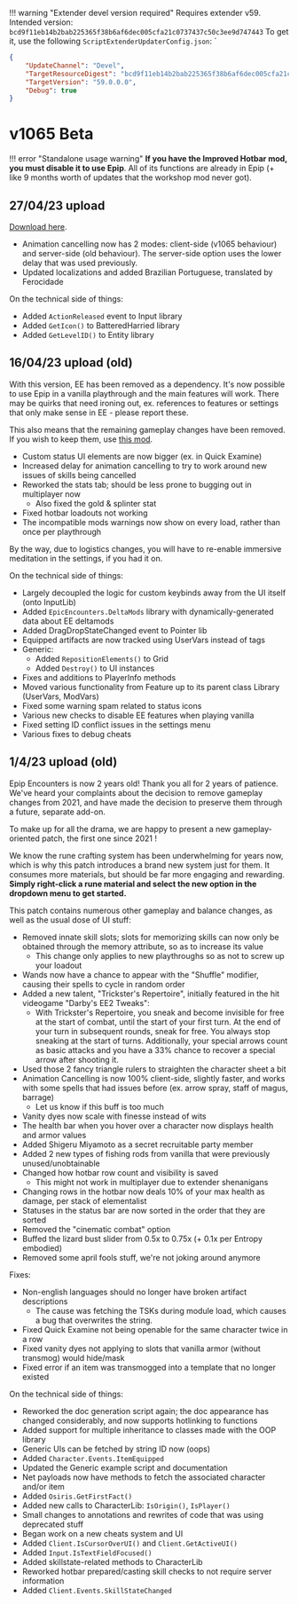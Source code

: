 
!!! warning "Extender devel version required"
    Requires extender v59. Intended version: `bcd9f11eb14b2bab225365f38b6af6dec005cfa21c0737437c50c3ee9d747443`
    To get it, use the following `ScriptExtenderUpdaterConfig.json`:
    `
```json
{
	"UpdateChannel": "Devel",
	"TargetResourceDigest": "bcd9f11eb14b2bab225365f38b6af6dec005cfa21c0737437c50c3ee9d747443",
	"TargetVersion": "59.0.0.0",
	"Debug": true
}
```

# v1065 Beta

!!! error "Standalone usage warning"
    **If you have the Improved Hotbar mod, you must disable it to use Epip**. All of its functions are already in Epip (+ like 9 months worth of updates that the workshop mod never got).

## 27/04/23 upload
[Download here](https://drive.google.com/file/d/1NLEjkgnKlc6r4dDZw_AUHT1cdXVKhTmL/view?usp=sharing).

- Animation cancelling now has 2 modes: client-side (v1065 behaviour) and server-side (old behaviour). The server-side option uses the lower delay that was used previously.
- Updated localizations and added Brazilian Portuguese, translated by Ferocidade

On the technical side of things:

- Added `ActionReleased` event to Input library
- Added `GetIcon()` to BatteredHarried library
- Added `GetLevelID()` to Entity library

## 16/04/23 upload (old)

With this version, EE has been removed as a dependency. It's now possible to use Epip in a vanilla playthrough and the main features will work. There may be quirks that need ironing out, ex. references to features or settings that only make sense in EE - please report these.

This also means that the remaining gameplay changes have been removed. If you wish to keep them, use [this mod](https://drive.google.com/file/d/1HqxEzlXaZa4AMRpCybDPvZ2IyFjAL0J0/view?usp=sharing).

- Custom status UI elements are now bigger (ex. in Quick Examine)
- Increased delay for animation cancelling to try to work around new issues of skills being cancelled
- Reworked the stats tab; should be less prone to bugging out in multiplayer now
    - Also fixed the gold & splinter stat
- Fixed hotbar loadouts not working
- The incompatible mods warnings now show on every load, rather than once per playthrough

By the way, due to logistics changes, you will have to re-enable immersive meditation in the settings, if you had it on.

On the technical side of things:

- Largely decoupled the logic for custom keybinds away from the UI itself (onto InputLib)
- Added `EpicEncounters.DeltaMods` library with dynamically-generated data about EE deltamods
- Added DragDropStateChanged event to Pointer lib
- Equipped artifacts are now tracked using UserVars instead of tags
- Generic:
    - Added `RepositionElements()` to Grid
    - Added `Destroy()` to UI instances
- Fixes and additions to PlayerInfo methods
- Moved various functionality from Feature up to its parent class Library (UserVars, ModVars)
- Fixed some warning spam related to status icons
- Various new checks to disable EE features when playing vanilla
- Fixed setting ID conflict issues in the settings menu
- Various fixes to debug cheats

## 1/4/23 upload (old)

Epip Encounters is now 2 years old! Thank you all for 2 years of patience. We've heard your complaints about the decision to remove gameplay changes from 2021, and have made the decision to preserve them through a future, separate add-on.

To make up for all the drama, we are happy to present a new gameplay-oriented patch, the first one since 2021 !

We know the rune crafting system has been underwhelming for years now, which is why this patch introduces a brand new system just for them. It consumes more materials, but should be far more engaging and rewarding. **Simply right-click a rune material and select the new option in the dropdown menu to get started.**

This patch contains numerous other gameplay and balance changes, as well as the usual dose of UI stuff:

- Removed innate skill slots; slots for memorizing skills can now only be obtained through the memory attribute, so as to increase its value
    - This change only applies to new playthroughs so as not to screw up your loadout
- Wands now have a chance to appear with the "Shuffle" modifier, causing their spells to cycle in random order
- Added a new talent, "Trickster's Repertoire", initially featured in the hit videogame "Darby's EE2 Tweaks":
    - With Trickster's Repertoire, you sneak and become invisible for free at the start of combat, until the start of your first turn. At the end of your turn in subsequent rounds, sneak for free. You always stop sneaking at the start of turns. Additionally, your special arrows count as basic attacks and you have a 33% chance to recover a special arrow after shooting it.
- Used those 2 fancy triangle rulers to straighten the character sheet a bit
- Animation Cancelling is now 100% client-side, slightly faster, and works with some spells that had issues before (ex. arrow spray, staff of magus, barrage)
    - Let us know if this buff is too much
- Vanity dyes now scale with finesse instead of wits
- The health bar when you hover over a character now displays health and armor values
- Added Shigeru Miyamoto as a secret recruitable party member
- Added 2 new types of fishing rods from vanilla that were previously unused/unobtainable
- Changed how hotbar row count and visibility is saved
    - This might not work in multiplayer due to extender shenanigans
- Changing rows in the hotbar now deals 10% of your max health as damage, per stack of elementalist
- Statuses in the status bar are now sorted in the order that they are sorted
- Removed the "cinematic combat" option
- Buffed the lizard bust slider from 0.5x to 0.75x (+ 0.1x per Entropy embodied)
- Removed some april fools stuff, we're not joking around anymore

Fixes:

- Non-english languages should no longer have broken artifact descriptions
    - The cause was fetching the TSKs during module load, which causes a bug that overwrites the string.
- Fixed Quick Examine not being openable for the same character twice in a row
- Fixed vanity dyes not applying to slots that vanilla armor (without transmog) would hide/mask
- Fixed error if an item was transmogged into a template that no longer existed

On the technical side of things:

- Reworked the doc generation script again; the doc appearance has changed considerably, and now supports hotlinking to functions
- Added support for multiple inheritance to classes made with the OOP library
- Generic UIs can be fetched by string ID now (oops)
- Added `Character.Events.ItemEquipped`
- Updated the Generic example script and documentation
- Net payloads now have methods to fetch the associated character and/or item
- Added `Osiris.GetFirstFact()`
- Added new calls to CharacterLib: `IsOrigin()`, `IsPlayer()`
- Small changes to annotations and rewrites of code that was using deprecated stuff
- Began work on a new cheats system and UI
- Added `Client.IsCursorOverUI()` and `Client.GetActiveUI()`
- Added `Input.IsTextFieldFocused()`
- Added skillstate-related methods to CharacterLib
- Reworked hotbar prepared/casting skill checks to not require server information
- Added `Client.Events.SkillStateChanged`